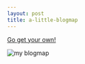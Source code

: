 ```yaml
---
layout: post
title: a-little-blogmap
---
```

[Go get your own!](http://www.csthota.com/blogmap/)

![my
blogmap](http://www.csthota.com/blogmap/blogapi.ashx?method=blogmap&feed=http://blogs.geekdojo.net/ryan/rss.aspx&height=250&width=150&label=Ryan%20A.%20Rinaldi)
